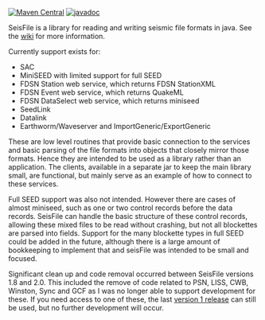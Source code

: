 [![Maven Central](https://img.shields.io/maven-central/v/edu.sc.seis/seisFile.svg?label=Maven%20Central)](https://search.maven.org/search?q=g:%22edu.sc.seis%22%20AND%20a:%22seisFile%22)
 [![javadoc](https://javadoc.io/badge2/edu.sc.seis/seisFile/javadoc.svg)](https://javadoc.io/doc/edu.sc.seis/seisFile)

SeisFile is a library for reading and writing seismic file formats in java. See the [wiki](https://github.com/crotwell/seisFile/wiki/Intro) for more information.

Currently support exists for:
  * SAC
  * MiniSEED with limited support for full SEED
  * FDSN Station web service, which returns FDSN StationXML
  * FDSN Event web service, which returns QuakeML
  * FDSN DataSelect web service, which returns miniseed
  * SeedLink
  * Datalink
  * Earthworm/Waveserver and ImportGeneric/ExportGeneric

These are low level routines that provide basic connection to the services and basic parsing of the file formats into objects that closely mirror those formats. Hence they are intended to be used as a library rather than an application. The clients, available in a separate jar to keep the main library small, are functional, but mainly serve as an example of how to connect to these services.

Full SEED support was also not intended. However there are cases of almost miniseed, such as one or two control records before the data records. SeisFile can handle the basic structure of these control records, allowing these mixed files to be read without crashing, but not all blockettes are parsed into fields. Support for the many blockette types in full SEED could be added in the future, although there is a large amount of bookkeeping to implement that and seisFile was intended to be small and focused.

Significant clean up and code removal occurred between SeisFile versions 1.8 and 2.0. This included the remove of code related to PSN, LISS, CWB, Winston, Sync and GCF as I was no longer able to support development for these. If you need access to one of these, the last [version 1 release](https://search.maven.org/artifact/edu.sc.seis/seisFile/1.8.6/jar) can still be used, but no further development will occur.
